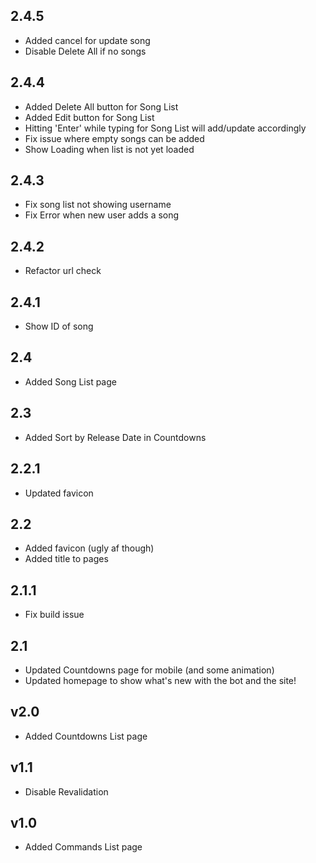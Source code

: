 ## 2.4.5
- Added cancel for update song
- Disable Delete All if no songs

## 2.4.4
- Added Delete All button for Song List
- Added Edit button for Song List
- Hitting 'Enter' while typing for Song List will add/update accordingly
- Fix issue where empty songs can be added
- Show Loading when list is not yet loaded

## 2.4.3
- Fix song list not showing username
- Fix Error when new user adds a song

## 2.4.2
- Refactor url check

## 2.4.1
- Show ID of song

## 2.4
- Added Song List page

## 2.3
- Added Sort by Release Date in Countdowns

## 2.2.1 
- Updated favicon

## 2.2
- Added favicon (ugly af though)
- Added title to pages

## 2.1.1
- Fix build issue

## 2.1
- Updated Countdowns page for mobile (and some animation)
- Updated homepage to show what's new with the bot and the site!

## v2.0
- Added Countdowns List page

## v1.1
- Disable Revalidation

## v1.0
- Added Commands List page